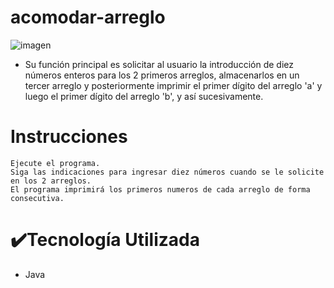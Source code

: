 # acomodar-arreglo

![imagen](https://github.com/JoaquinEscobarDev/acomodar-arreglo/assets/152922219/f845630f-782d-43b7-8f46-911b5bfe1b92)

- Su función principal es solicitar al usuario la introducción de diez números enteros para los 2 primeros arreglos, almacenarlos en un tercer arreglo y posteriormente imprimir el primer dígito del arreglo 'a' y luego el primer dígito del arreglo 'b', y así sucesivamente.


# Instrucciones 

    Ejecute el programa.
    Siga las indicaciones para ingresar diez números cuando se le solicite en los 2 arreglos.
    El programa imprimirá los primeros numeros de cada arreglo de forma consecutiva.

# ✔️Tecnología Utilizada
- Java 
